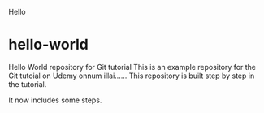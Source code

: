 Hello

# hello-world
Hello World repository for Git tutorial
This is an example repository for the Git tutoial on Udemy
onnum illai......
This repository is built step by step in the tutorial.

It now includes some steps.
